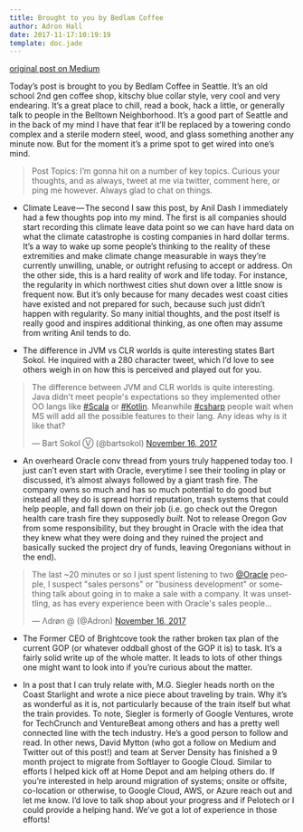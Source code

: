 ```yaml
---
title: Brought to you by Bedlam Coffee
author: Adron Hall
date: 2017-11-17:10:19:19
template: doc.jade
---
```

[original post on Medium](https://medium.com/@adron/todays-post-is-brought-to-you-be-bedlam-coffee-in-seattle-e50ecc51a40e)

Today’s post is brought to you by Bedlam Coffee in Seattle. It’s an old school 2nd gen coffee shop, kitschy blue collar style, very cool and very endearing. It’s a great place to chill, read a book, hack a little, or generally talk to people in the Belltown Neighborhood. It’s a good part of Seattle and in the back of my mind I have that fear it’ll be replaced by a towering condo complex and a sterile modern steel, wood, and glass something another any minute now. But for the moment it’s a prime spot to get wired into one’s mind.

> Post Topics: I’m gonna hit on a number of key topics. Curious your thoughts, and as always, tweet at me via twitter, comment here, or ping me however. Always glad to chat on things.

* Climate Leave — The second I saw this post, by Anil Dash I immediately had a few thoughts pop into my mind. The first is all companies should start recording this climate leave data point so we can have hard data on what the climate catastrophe is costing companies in hard dollar terms. It’s a way to wake up some people’s thinking to the reality of these extremities and make climate change measurable in ways they’re currently unwilling, unable, or outright refusing to accept or address. On the other side, this is a hard reality of work and life today. For instance, the regularity in which northwest cities shut down over a little snow is frequent now. But it’s only because for many decades west coast cities have existed and not prepared for such, because such just didn’t happen with regularity. So many initial thoughts, and the post itself is really good and inspires additional thinking, as one often may assume from writing Anil tends to do.

* The difference in JVM vs CLR worlds is quite interesting states Bart Sokol. He inquired with a 280 character tweet, which I’d love to see others weigh in on how this is perceived and played out for you.

<blockquote class="twitter-tweet" data-lang="en"><p lang="en" dir="ltr">The difference between JVM and CLR worlds is quite interesting. Java didn&#39;t meet people&#39;s expectations so they implemented other OO langs like <a href="https://twitter.com/hashtag/Scala?src=hash&amp;ref_src=twsrc%5Etfw">#Scala</a> or <a href="https://twitter.com/hashtag/Kotlin?src=hash&amp;ref_src=twsrc%5Etfw">#Kotlin</a>. Meanwhile <a href="https://twitter.com/hashtag/csharp?src=hash&amp;ref_src=twsrc%5Etfw">#csharp</a> people wait when MS will add all the possible features to their lang. Any ideas why is it like that?</p>&mdash; Bart Sokol Ⓥ (@bartsokol) <a href="https://twitter.com/bartsokol/status/931132410162540544?ref_src=twsrc%5Etfw">November 16, 2017</a></blockquote>
<script async src="https://platform.twitter.com/widgets.js" charset="utf-8"></script>

* An overheard Oracle conv thread from yours truly happened today too. I just can’t even start with Oracle, everytime I see their tooling in play or discussed, it’s almost always followed by a giant trash fire. The company owns so much and has so much potential to do good but instead all they do is spread horrid reputation, trash systems that could help people, and fall down on their job (i.e. go check out the Oregon health care trash fire they supposedly *built*. Not to release Oregon Gov from some responsibility, but they brought in Oracle with the idea that they knew what they were doing and they ruined the project and basically sucked the project dry of funds, leaving Oregonians without in the end).

<blockquote class="twitter-tweet" data-lang="en"><p lang="en" dir="ltr">The last ~20 minutes or so I just spent listening to two <a href="https://twitter.com/Oracle?ref_src=twsrc%5Etfw">@Oracle</a> people, I suspect &quot;sales persons&quot; or &quot;business development&quot; or something talk about going in to make a sale with a company. It was unsettling, as has every experience been with Oracle&#39;s sales people...</p>&mdash; Λdrøn @ (@Adron) <a href="https://twitter.com/Adron/status/931242229259157504?ref_src=twsrc%5Etfw">November 16, 2017</a></blockquote>
<script async src="https://platform.twitter.com/widgets.js" charset="utf-8"></script>

* The Former CEO of Brightcove took the rather broken tax plan of the current GOP (or whatever oddball ghost of the GOP it is) to task. It’s a fairly solid write up of the whole matter. It leads to lots of other things one might want to look into if you’re curious about the matter.

* In a post that I can truly relate with, M.G. Siegler heads north on the Coast Starlight and wrote a nice piece about traveling by train. Why it’s as wonderful as it is, not particularly because of the train itself but what the train provides. To note, Siegler is formerly of Google Ventures, wrote for TechCrunch and VentureBeat among others and has a pretty well connected line with the tech industry. He’s a good person to follow and read.
In other news, David Mytton (who got a follow on Medium and Twitter out of this post!) and team at Server Density has finished a 9 month project to migrate from Softlayer to Google Cloud. Similar to efforts I helped kick off at Home Depot and am helping others do. If you’re interested in help around migration of systems; onsite or offsite, co-location or otherwise, to Google Cloud, AWS, or Azure reach out and let me know. I’d love to talk shop about your progress and if Pelotech or I could provide a helping hand. We’ve got a lot of experience in those efforts!
